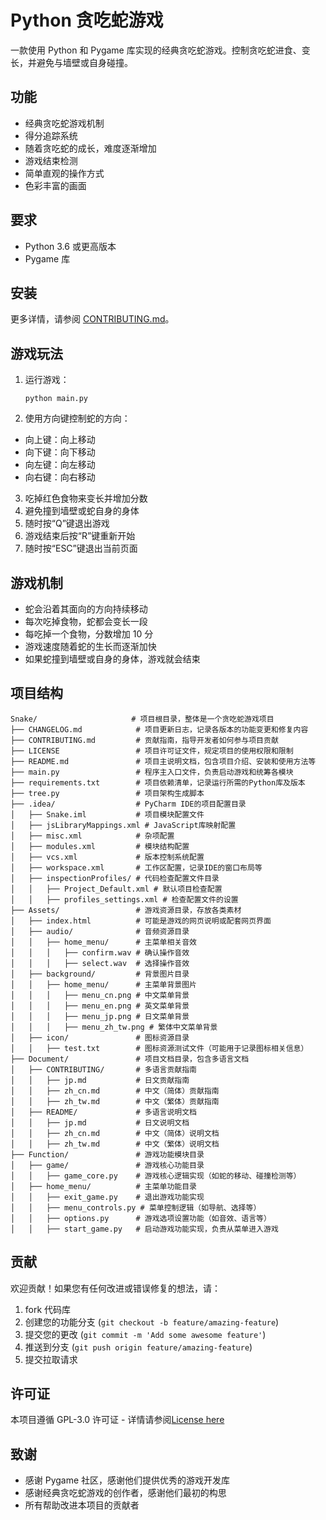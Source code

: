 # Python 贪吃蛇游戏

一款使用 Python 和 Pygame 库实现的经典贪吃蛇游戏。控制贪吃蛇进食、变长，并避免与墙壁或自身碰撞。

## 功能

- 经典贪吃蛇游戏机制
- 得分追踪系统
- 随着贪吃蛇的成长，难度逐渐增加
- 游戏结束检测
- 简单直观的操作方式
- 色彩丰富的画面

## 要求

- Python 3.6 或更高版本
- Pygame 库

## 安装

更多详情，请参阅 [CONTRIBUTING.md](../CONTRIBUTING/zh_cn.md)。

## 游戏玩法

1. 运行游戏：

   ```
   python main.py
   ```

2. 使用方向键控制蛇的方向：
  - 向上键：向上移动
  - 向下键：向下移动
  - 向左键：向左移动
  - 向右键：向右移动

3. 吃掉红色食物来变长并增加分数
4. 避免撞到墙壁或蛇自身的身体
5. 随时按“Q”键退出游戏
6. 游戏结束后按“R”键重新开始
7. 随时按“ESC”键退出当前页面

## 游戏机制

- 蛇会沿着其面向的方向持续移动
- 每次吃掉食物，蛇都会变长一段
- 每吃掉一个食物，分数增加 10 分
- 游戏速度随着蛇的生长而逐渐加快
- 如果蛇撞到墙壁或自身的身体，游戏就会结束

## 项目结构

```
Snake/                     # 项目根目录，整体是一个贪吃蛇游戏项目
├── CHANGELOG.md            # 项目更新日志，记录各版本的功能变更和修复内容
├── CONTRIBUTING.md         # 贡献指南，指导开发者如何参与项目贡献
├── LICENSE                 # 项目许可证文件，规定项目的使用权限和限制
├── README.md               # 项目主说明文档，包含项目介绍、安装和使用方法等
├── main.py                 # 程序主入口文件，负责启动游戏和统筹各模块
├── requirements.txt        # 项目依赖清单，记录运行所需的Python库及版本
├── tree.py                 # 项目架构生成脚本
├── .idea/                  # PyCharm IDE的项目配置目录
│   ├── Snake.iml           # 项目模块配置文件
│   ├── jsLibraryMappings.xml # JavaScript库映射配置
│   ├── misc.xml            # 杂项配置
│   ├── modules.xml         # 模块结构配置
│   ├── vcs.xml             # 版本控制系统配置
│   ├── workspace.xml       # 工作区配置，记录IDE的窗口布局等
│   ├── inspectionProfiles/ # 代码检查配置文件目录
│   │   ├── Project_Default.xml # 默认项目检查配置
│   │   ├── profiles_settings.xml # 检查配置文件的设置
├── Assets/                 # 游戏资源目录，存放各类素材
│   ├── index.html          # 可能是游戏的网页说明或配套网页界面
│   ├── audio/              # 音频资源目录
│   │   ├── home_menu/      # 主菜单相关音效
│   │   │   ├── confirm.wav # 确认操作音效
│   │   │   ├── select.wav  # 选择操作音效
│   ├── background/         # 背景图片目录
│   │   ├── home_menu/      # 主菜单背景图片
│   │   │   ├── menu_cn.png # 中文菜单背景
│   │   │   ├── menu_en.png # 英文菜单背景
│   │   │   ├── menu_jp.png # 日文菜单背景
│   │   │   ├── menu_zh_tw.png # 繁体中文菜单背景
│   ├── icon/               # 图标资源目录
│   │   ├── test.txt        # 图标资源测试文件（可能用于记录图标相关信息）
├── Document/               # 项目文档目录，包含多语言文档
│   ├── CONTRIBUTING/       # 多语言贡献指南
│   │   ├── jp.md           # 日文贡献指南
│   │   ├── zh_cn.md        # 中文（简体）贡献指南
│   │   ├── zh_tw.md        # 中文（繁体）贡献指南
│   ├── README/             # 多语言说明文档
│   │   ├── jp.md           # 日文说明文档
│   │   ├── zh_cn.md        # 中文（简体）说明文档
│   │   ├── zh_tw.md        # 中文（繁体）说明文档
├── Function/               # 游戏功能模块目录
│   ├── game/               # 游戏核心功能目录
│   │   ├── game_core.py    # 游戏核心逻辑实现（如蛇的移动、碰撞检测等）
│   ├── home_menu/          # 主菜单功能目录
│   │   ├── exit_game.py    # 退出游戏功能实现
│   │   ├── menu_controls.py # 菜单控制逻辑（如导航、选择等）
│   │   ├── options.py      # 游戏选项设置功能（如音效、语言等）
│   │   ├── start_game.py   # 启动游戏功能实现，负责从菜单进入游戏
```

## 贡献

欢迎贡献！如果您有任何改进或错误修复的想法，请：

1. fork 代码库
2. 创建您的功能分支 (`git checkout -b feature/amazing-feature`)
3. 提交您的更改 (`git commit -m 'Add some awesome feature'`)
4. 推送到分支 (`git push origin feature/amazing-feature`)
5. 提交拉取请求

## 许可证

本项目遵循 GPL-3.0 许可证 - 详情请参阅[License here](../../LICENSE)

## 致谢

- 感谢 Pygame 社区，感谢他们提供优秀的游戏开发库
- 感谢经典贪吃蛇游戏的创作者，感谢他们最初的构思
- 所有帮助改进本项目的贡献者